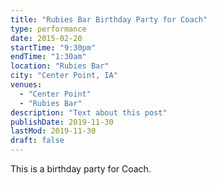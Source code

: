 ```yaml
---
title: "Rubies Bar Birthday Party for Coach"
type: performance
date: 2015-02-20
startTime: "9:30pm"
endTime: "1:30am"
location: "Rubies Bar"
city: "Center Point, IA"
venues:
  - "Center Point"
  - "Rubies Bar"
description: "Text about this post"
publishDate: 2019-11-30
lastMod: 2019-11-30
draft: false
---
```


This is a birthday party for Coach.
